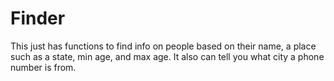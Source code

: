 # Finder
This just has functions to find info on people based on their name, a place such as a state, min age, and max age. It also can tell you what city a phone number is from.
